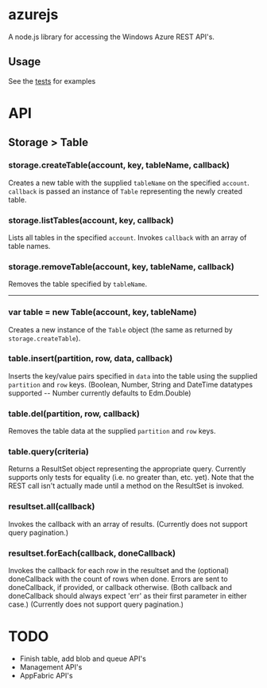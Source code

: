# azurejs #
A node.js library for accessing the Windows Azure REST API's.

## Usage

See the [tests](azurejs/tree/master/test) for examples

# API

## Storage > Table

### storage.createTable(account, key, tableName, callback)

Creates a new table with the supplied `tableName` on the specified `account`.  `callback` is passed an instance of `Table` representing the newly created table.

### storage.listTables(account, key, callback)

Lists all tables in the specified `account`.  Invokes `callback` with an array of table names.

### storage.removeTable(account, key, tableName, callback)

Removes the table specified by `tableName`.

*** 

### var table = new Table(account, key, tableName)

Creates a new instance of the `Table` object (the same as returned by `storage.createTable`).

### table.insert(partition, row, data, callback)

Inserts the key/value pairs specified in `data` into the table using the supplied `partition` and `row` keys.  (Boolean, Number, String and DateTime datatypes supported -- Number currently defaults to Edm.Double)

### table.del(partition, row, callback)

Removes the table data at the supplied `partition` and `row` keys.

### table.query(criteria)

Returns a ResultSet object representing the appropriate query.  Currently supports only tests for equality (i.e. no greater than, etc. yet).  Note that the REST call isn't actually made until a method on the ResultSet is invoked.

### resultset.all(callback)

Invokes the callback with an array of results.  (Currently does not support query pagination.)

### resultset.forEach(callback, doneCallback)

Invokes the callback for each row in the resultset and the (optional) doneCallback with the count of rows when done.  Errors are sent to doneCallback, if provided, or callback otherwise.  (Both callback and doneCallback should always expect 'err' as their first parameter in either case.)  (Currently does not support query pagination.)

# TODO

* Finish table, add blob and queue API's
* Management API's
* AppFabric API's

